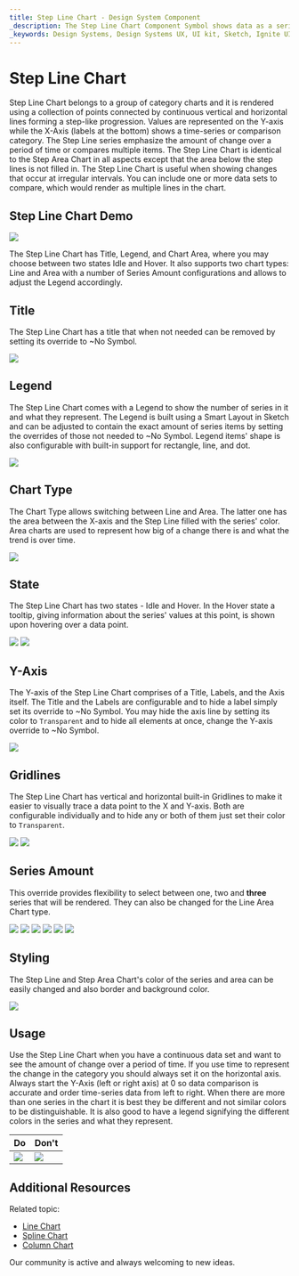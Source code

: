 ```yaml
---
title: Step Line Chart - Design System Component
_description: The Step Line Chart Component Symbol shows data as a series of points connected by straight lines, resembling steps.
_keywords: Design Systems, Design Systems UX, UI kit, Sketch, Ignite UI for Angular, Sketch to Angular, Sketch to Angular, Angular, Angular Design System, Export code from Sketch, Design Kits for Angular, Sketch HTML, Sketch to HTML, Sketch UI kits
---
```


# Step Line Chart

Step Line Chart belongs to a group of category charts and it is rendered using a collection of points connected by continuous vertical and horizontal lines forming a step-like progression. Values are represented on the Y-axis while the X-Axis (labels at the bottom) shows a time-series or comparison category. The Step Line series emphasize the amount of change over a period of time or compares multiple items. The Step Line Chart is identical to the Step Area Chart in all aspects except that the area below the step lines is not filled in. The Step Line Chart is useful when showing changes that occur at irregular intervals. You can include one or more data sets to compare, which would render as multiple lines in the chart.


## Step Line Chart Demo

<img class="responsive-img" src="../images/step_line_chart_demo.png" srcset="../images/step_line_chart_demo@2x.png 2x" />

The Step Line Chart has Title, Legend, and Chart Area, where you may choose between two states Idle and Hover. It also supports two chart types: Line and Area with a number of Series Amount configurations and allows to adjust the Legend accordingly.

## Title

The Step Line Chart has a title that when not needed can be removed by setting its override to ~No Symbol.

<img class="responsive-img" src="../images/step_line_chart_title.png" srcset="../images/step_line_chart_title@2x.png 2x" />

## Legend

The Step Line Chart comes with a Legend to show the number of series in it and what they represent. The Legend is built using a Smart Layout in Sketch and can be adjusted to contain the exact amount of series items by setting the overrides of those not needed to ~No Symbol. Legend items' shape is also configurable with built-in support for rectangle, line, and dot.

<img class="responsive-img" src="../images/step_line_chart_legend.png" srcset="../images/step_line_chart_legend@2x.png 2x" />

## Chart Type

The Chart Type allows switching between Line and Area. The latter one has the area between the X-axis and the Step Line filled with the series' color. Area charts are used to represent how big of a change there is and what the trend is over time.

<img class="responsive-img" src="../images/step_area_chart_three_series.png" srcset="../images/step_area_chart_three_series@2x.png 2x" />

## State

The Step Line Chart has two states - Idle and Hover. In the Hover state a tooltip, giving information about the series' values at this point, is shown upon hovering over a data point.

<img class="responsive-img" src="../images/step_area_chart_tooltip-off.png" srcset="../images/step_area_chart_tooltip-off@2x.png 2x" />
<img class="responsive-img" src="../images/step_area_chart_tooltip-on.png" srcset="../images/step_area_chart_tooltip-on@2x.png 2x" />

## Y-Axis

The Y-axis of the Step Line Chart comprises of a Title, Labels, and the Axis itself. The Title and the Labels are configurable and to hide a label simply set its override to ~No Symbol. You may hide the axis line by setting its color to `Transparent` and to hide all elements at once, change the Y-axis override to ~No Symbol.

<img class="responsive-img" src="../images/step_line_chart_yaxis.png" srcset="../images/step_line_chart_yaxis@2x.png 2x" />

## Gridlines

The Step Line Chart has vertical and horizontal built-in Gridlines to make it easier to visually trace a data point to the X and Y-axis. Both are configurable individually and to hide any or both of them just set their color to `Transparent`.

<img class="responsive-img" src="../images/step_line_chart_gridlines1.png" srcset="../images/step_line_chart_gridlines1@2x.png 2x" />
<img class="responsive-img" src="../images/step_line_chart_gridlines2.png" srcset="../images/step_line_chart_gridlines2@2x.png 2x" />

## Series Amount

This override provides flexibility to select between one, two and **three** series that will be rendered. They can also be changed for the Line Area Chart type.

<img class="responsive-img" src="../images/step_line_chart_one_series.png" srcset="../images/step_line_chart_one_series@2x.png 2x" />
<img class="responsive-img" src="../images/step_line_chart_two_series.png" srcset="../images/step_line_chart_two_series@2x.png 2x" />
<img class="responsive-img" src="../images/step_line_chart_three_series.png" srcset="../images/step_line_chart_three_series@2x.png 2x" />

<img class="responsive-img" src="../images/step_area_chart_one_series.png" srcset="../imastep_@2x.png 2x" />
<img class="responsive-img" src="../images/step_area_chart_two_series.png" srcset="../images/step_area_chart_two_series@2x.png 2x" />
<img class="responsive-img" src="../images/step_area_chart_three_series.png" srcset="../images/line_area_hart_three_series@2x.png 2x" />

## Styling

The Step Line and Step Area Chart's color of the series and area can be easily changed and also border and background color.

<img class="responsive-img" src="../images/step_line_chart_styling.png" srcset="../images/step_line_chart_styling@2x.png 2x" />

## Usage

Use the Step Line Chart when you have a continuous data set and want to see the amount of change over a period of time. If you use time to represent the change in the category you should always set it on the horizontal axis. Always start the Y-Axis (left or right axis) at 0 so data comparison is accurate and order time-series data from left to right. When there are more than one series in the chart it is best they be different and not similar colors to be distinguishable. It is also good to have a legend signifying the different colors in the series and what they represent.


| Do                                                                                             | Don't                                                                                              |
| ---------------------------------------------------------------------------------------------- | -------------------------------------------------------------------------------------------------- |
| <img class="responsive-img" src="../images/line_chart_do1.png" srcset="../images/line_chart_do1@2x.png 2x" /> | <img class="responsive-img" src="../images/line_chart_dont1.png" srcset="../images/line_chart_dont1@2x.png 2x" /> | 

## Additional Resources

Related topic:

- [Line Chart](../line-chart.md)
- [Spline Chart](../spline-chart.md)
- [Column Chart](../column-chart.md)

Our community is active and always welcoming to new ideas.
